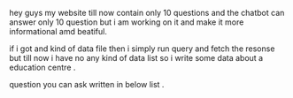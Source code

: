 hey guys my website till now contain only 10 questions and the chatbot can answer only 10 question but i am working on it and make it more informational amd beatiful.

if i got and kind of data file then i  simply run query and fetch the resonse but till now i have no any kind of data list so i write some data about a education centre .

question you can ask written in below list .


